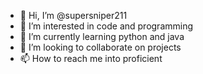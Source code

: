 - 👋 Hi, I’m @supersniper211
- 👀 I’m interested in code and programming
- 🌱 I’m currently learning python and java
- 💞️ I’m looking to collaborate on projects 
- 📫 How to reach me into proficient

<!---
supersniper211/supersniper211 is a ✨ special ✨ repository because its `README.md` (this file) appears on your GitHub profile.
You can click the Preview link to take a look at your changes.
--->
